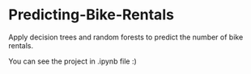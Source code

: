 # Predicting-Bike-Rentals
Apply decision trees and random forests to predict the number of bike rentals.

You can see the project in .ipynb file :)
